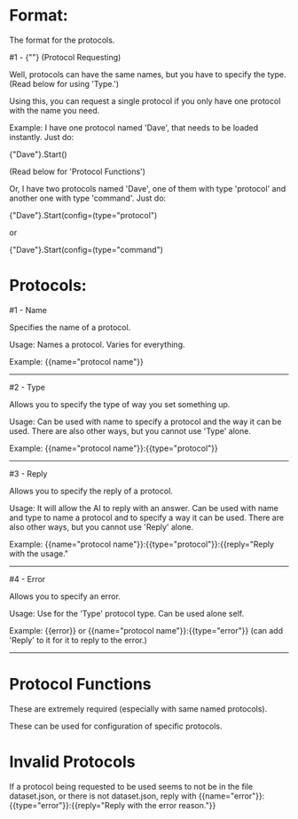 # Format:
The format for the protocols.

#1 - {""} (Protocol Requesting)

Well, protocols can have the same names, but you have to specify the type. (Read below for using 'Type.')

Using this, you can request a single protocol if you only have one protocol with the name you need.

Example: I have one protocol named 'Dave', that needs to be loaded instantly. Just do:

{"Dave"}.Start()

(Read below for 'Protocol Functions')

Or, I have two protocols named 'Dave', one of them with type 'protocol' and another one with type 'command'. Just do:

{"Dave"}.Start(config=(type="protocol")

or

{"Dave"}.Start(config=(type="command")

# Protocols:
#1 - Name

Specifies the name of a protocol.

Usage: Names a protocol. Varies for everything.

Example: {{name="protocol name"}}

----

#2 - Type

Allows you to specify the type of way you set something up.

Usage: Can be used with name to specify a protocol and the way it can be used. There are also other ways, but you cannot use 'Type' alone.

Example: {{name="protocol name"}}:{{type="protocol"}}

----

#3 - Reply

Allows you to specify the reply of a protocol.

Usage: It will allow the AI to reply with an answer. Can be used with name and type to name a protocol and to specify a way it can be used. There are also other ways, but you cannot use 'Reply' alone.

Example: {{name="protocol name"}}:{{type="protocol"}}:{{reply="Reply with the usage."

----

#4 - Error

Allows you to specify an error.

Usage: Use for the 'Type' protocol type. Can be used alone self.

Example: {{error}} or {{name="protocol name"}}:{{type="error"}} (can add 'Reply' to it for it to reply to the error.)

----

# Protocol Functions

These are extremely required (especially with same named protocols).

These can be used for configuration of specific protocols.

# Invalid Protocols

If a protocol being requested to be used seems to not be in the file dataset.json, or there is not dataset.json, reply with {{name="error"}}:{{type="error"}}:{{reply="Reply with the error reason."}}

